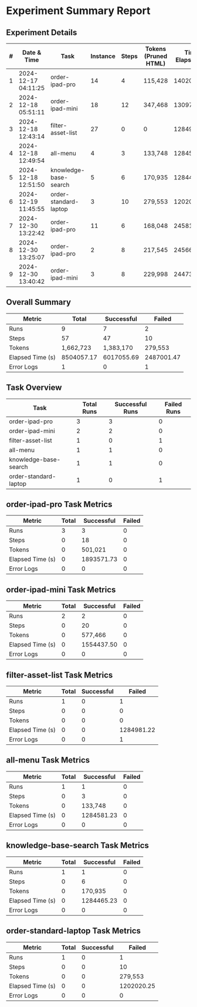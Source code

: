 # Experiment Summary Report

## Experiment Details
| # | Date & Time | Task | Instance | Steps | Tokens (Pruned HTML) | Time Elapsed (s) | Agent Time (s) | Success | Folder Name |
|---|---|---|---|---|---|---|---|---|---|
| 1 | 2024-12-17 04:11:25 | order-ipad-pro | 14 | 4 | 115,428 | 1402090.20 | 12.61 | Yes | 2024-12-17_04-11-25_DemoAgentArgs_on_workarena.servicenow.order-ipad-pro_14 |
| 2 | 2024-12-18 05:51:11 | order-ipad-mini | 18 | 12 | 347,468 | 1309704.22 | 31.07 | Yes | 2024-12-18_05-51-11_DemoAgentArgs_on_workarena.servicenow.order-ipad-mini_18 |
| 3 | 2024-12-18 12:43:14 | filter-asset-list | 27 | 0 | 0 | 1284981.22 | 0 | No | 2024-12-18_12-43-14_DemoAgentArgs_on_workarena.servicenow.filter-asset-list_27 |
| 4 | 2024-12-18 12:49:54 | all-menu | 4 | 3 | 133,748 | 1284581.23 | 7.05 | Yes | 2024-12-18_12-49-54_DemoAgentArgs_on_workarena.servicenow.all-menu_4 |
| 5 | 2024-12-18 12:51:50 | knowledge-base-search | 5 | 6 | 170,935 | 1284465.23 | 17.70 | Yes | 2024-12-18_12-51-50_DemoAgentArgs_on_workarena.servicenow.knowledge-base-search_5 |
| 6 | 2024-12-19 11:45:55 | order-standard-laptop | 3 | 10 | 279,553 | 1202020.25 | 26.94 | No | 2024-12-19_11-45-55_DemoAgentArgs_on_workarena.servicenow.order-standard-laptop_3 |
| 7 | 2024-12-30 13:22:42 | order-ipad-pro | 11 | 6 | 168,048 | 245813.26 | 14.83 | Yes | 2024-12-30_13-22-42_DemoAgentArgs_on_workarena.servicenow.order-ipad-pro_11 |
| 8 | 2024-12-30 13:25:07 | order-ipad-pro | 2 | 8 | 217,545 | 245668.27 | 23.45 | Yes | 2024-12-30_13-25-07_DemoAgentArgs_on_workarena.servicenow.order-ipad-pro_2 |
| 9 | 2024-12-30 13:40:42 | order-ipad-mini | 3 | 8 | 229,998 | 244733.28 | 19.66 | Yes | 2024-12-30_13-40-42_DemoAgentArgs_on_workarena.servicenow.order-ipad-mini_3 |

## Overall Summary
| Metric | Total | Successful | Failed |
|---|---|---|---|
| Runs | 9 | 7 | 2 |
| Steps | 57 | 47 | 10 |
| Tokens | 1,662,723 | 1,383,170 | 279,553 |
| Elapsed Time (s) | 8504057.17 | 6017055.69 | 2487001.47 |
| Error Logs | 1 | 0 | 1 |

## Task Overview
| Task | Total Runs | Successful Runs | Failed Runs |
|---|---|---|---|
| order-ipad-pro | 3 | 3 | 0 |
| order-ipad-mini | 2 | 2 | 0 |
| filter-asset-list | 1 | 0 | 1 |
| all-menu | 1 | 1 | 0 |
| knowledge-base-search | 1 | 1 | 0 |
| order-standard-laptop | 1 | 0 | 1 |

## order-ipad-pro Task Metrics
| Metric | Total | Successful | Failed |
|---|---|---|---|
| Runs | 3 | 3 | 0 |
| Steps | 0 | 18 | 0 |
| Tokens | 0 | 501,021 | 0 |
| Elapsed Time (s) | 0 | 1893571.73 | 0 |
| Error Logs | 0 | 0 | 0 |

## order-ipad-mini Task Metrics
| Metric | Total | Successful | Failed |
|---|---|---|---|
| Runs | 2 | 2 | 0 |
| Steps | 0 | 20 | 0 |
| Tokens | 0 | 577,466 | 0 |
| Elapsed Time (s) | 0 | 1554437.50 | 0 |
| Error Logs | 0 | 0 | 0 |

## filter-asset-list Task Metrics
| Metric | Total | Successful | Failed |
|---|---|---|---|
| Runs | 1 | 0 | 1 |
| Steps | 0 | 0 | 0 |
| Tokens | 0 | 0 | 0 |
| Elapsed Time (s) | 0 | 0 | 1284981.22 |
| Error Logs | 0 | 0 | 1 |

## all-menu Task Metrics
| Metric | Total | Successful | Failed |
|---|---|---|---|
| Runs | 1 | 1 | 0 |
| Steps | 0 | 3 | 0 |
| Tokens | 0 | 133,748 | 0 |
| Elapsed Time (s) | 0 | 1284581.23 | 0 |
| Error Logs | 0 | 0 | 0 |

## knowledge-base-search Task Metrics
| Metric | Total | Successful | Failed |
|---|---|---|---|
| Runs | 1 | 1 | 0 |
| Steps | 0 | 6 | 0 |
| Tokens | 0 | 170,935 | 0 |
| Elapsed Time (s) | 0 | 1284465.23 | 0 |
| Error Logs | 0 | 0 | 0 |

## order-standard-laptop Task Metrics
| Metric | Total | Successful | Failed |
|---|---|---|---|
| Runs | 1 | 0 | 1 |
| Steps | 0 | 0 | 10 |
| Tokens | 0 | 0 | 279,553 |
| Elapsed Time (s) | 0 | 0 | 1202020.25 |
| Error Logs | 0 | 0 | 0 |
